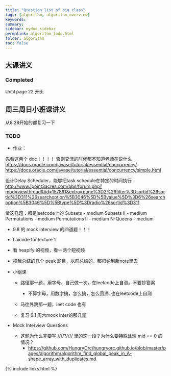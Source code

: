 ```yaml
---
title: "Question list of big class"
tags: [algorithm, algorithm_overview]
keywords:
summary:
sidebar: mydoc_sidebar
permalink: algorithm_todo.html
folder: algorithm
toc: false
---
```


## 大课讲义
### Completed
Until page 22 开头


## 周三周日小班课讲义

从8.28开始的都复习一下


### TODO

* 作业：

先看这两个 doc！！！！ 否则交流的时候都不知道老师在说什么
https://docs.oracle.com/javase/tutorial/essential/concurrency/
https://docs.oracle.com/javase/tutorial/essential/concurrency/simple.html


设计Delay Scheduler，能够把task schedule在特定的时间执行
http://www.1point3acres.com/bbs/forum.php?mod=viewthread&tid=157891&extra=page%3D2%26filter%3Dsortid%26sortid%3D311%26searchoption%5B3046%5D%5Bvalue%5D%3D6%26searchoption%5B3046%5D%5Btype%5D%3Dradio%26sortid%3D311 


做这几题：都是leetcode上的
Subsets - medium
Subsets II - medium
Permutations - medium
Permutations II - medium
N-Queens - medium

* 9.8 的 mock interview 的四道题！！！

* Laicode for lecture 1
* 看 heapify 的视频，看一两个短视频
* 把我总结的几个 peak 题目，以前总结的，都归纳到新note里去

* 小组课
  * 路径那一题，用字母，自己做一次，在leetcode上自测。不要抄答案
    * 不算字母，用数字搞，怎么搞，怎么回溯. 也在leetcode上自测
  * 马往外跳那一题，leet code 也有

  * 复习 9.1 周六mock inter的那几题

* Mock Interview Questions
  * 这题为什么非要写 ////?//// 里的这一段？为什么要特殊处理 mid == 0 的情况？
    * https://github.com/HungryOrc/hungryorc.github.io/blob/master/pages/algorithm/algorithm_find_global_peak_in_A-shape_array_with_duplicates.md

{% include links.html %}
